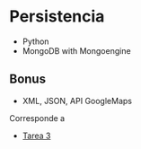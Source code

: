 # Persistencia
+ Python
+ MongoDB with Mongoengine

## Bonus 
+ XML, JSON, API GoogleMaps

Corresponde a
 
- [Tarea 3](Tarea_3.html)
